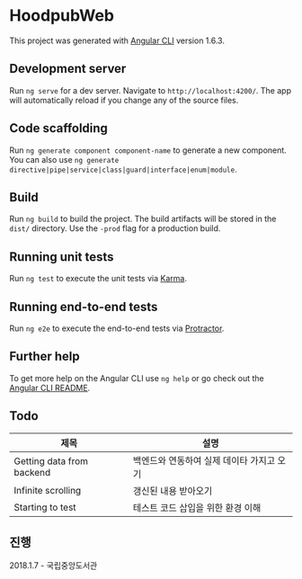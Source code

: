 # HoodpubWeb

This project was generated with [Angular CLI](https://github.com/angular/angular-cli) version 1.6.3.

## Development server

Run `ng serve` for a dev server. Navigate to `http://localhost:4200/`. The app will automatically reload if you change any of the source files.

## Code scaffolding

Run `ng generate component component-name` to generate a new component. You can also use `ng generate directive|pipe|service|class|guard|interface|enum|module`.

## Build

Run `ng build` to build the project. The build artifacts will be stored in the `dist/` directory. Use the `-prod` flag for a production build.

## Running unit tests

Run `ng test` to execute the unit tests via [Karma](https://karma-runner.github.io).

## Running end-to-end tests

Run `ng e2e` to execute the end-to-end tests via [Protractor](http://www.protractortest.org/).

## Further help

To get more help on the Angular CLI use `ng help` or go check out the [Angular CLI README](https://github.com/angular/angular-cli/blob/master/README.md).

## Todo

| 제목                      | 설명                                      |
| -------------             | -------------                             |
| Getting data from backend | 백엔드와 연동하여 실제 데이타 가지고 오기 |
| Infinite scrolling        | 갱신된 내용 받아오기                      |
| Starting to test          | 테스트 코드 삽입을 위한 환경 이해         |


## 진행

2018.1.7 - 국립중앙도서관
